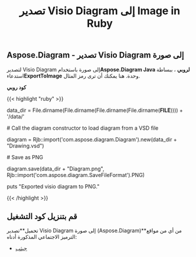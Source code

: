﻿---
title: تصدير Visio Diagram إلى Image in Ruby
type: docs
weight: 30
url: /ar/java/export-visio-diagram-to-image-in-ruby/
---
## **Aspose.Diagram - تصدير Visio Diagram إلى صورة**
 لتصدير Visio Diagram إلى صورة باستخدام**Aspose.Diagram Java لروبي** ، ببساطة استدعاء**ExportToImage** وحدة. هنا يمكنك أن ترى رمز المثال.

**كود روبي**

{{< highlight "ruby" >}}

 data_dir = File.dirname(File.dirname(File.dirname(File.dirname(__FILE__)))) + '/data/'

\# Call the diagram constructor to load diagram from a VSD file

diagram = Rjb::import('com.aspose.diagram.Diagram').new(data_dir + "Drawing.vsd")

\# Save as PNG

diagram.save(data_dir + "Diagram.png", Rjb::import('com.aspose.diagram.SaveFileFormat').PNG)

puts "Exported visio diagram to PNG."

{{< /highlight >}}
## **قم بتنزيل كود التشغيل**
 تحميل**تصدير Visio Diagram إلى صورة (Aspose.Diagram)**من أي من مواقع الترميز الاجتماعي المذكورة أدناه:

- [جيثب](https://github.com/asposediagram/Aspose.Diagram-for-Java/blob/master/Plugins/Aspose_Diagram_Java_for_Ruby/lib/asposediagramjava/Export/exporttoimage.rb)
